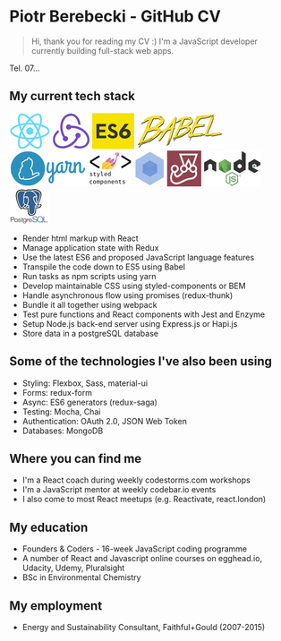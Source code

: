 # Piotr Berebecki - GitHub CV

> Hi, thank you for reading my CV :) 
> I'm a JavaScript developer currently building full-stack web apps.

Tel. 07...

## My current tech stack

![react](https://github.com/PiotrBerebecki/PiotrBerebecki/blob/master/assets/logo/react-logo-64.jpg)
![react](https://github.com/PiotrBerebecki/PiotrBerebecki/blob/master/assets/logo/redux-logo-64.jpg)
![react](https://github.com/PiotrBerebecki/PiotrBerebecki/blob/master/assets/logo/es6-logo-64.jpg)
![react](https://github.com/PiotrBerebecki/PiotrBerebecki/blob/master/assets/logo/babel-logo-64.jpg)
![react](https://github.com/PiotrBerebecki/PiotrBerebecki/blob/master/assets/logo/yarn-logo-64.jpg)
![react](https://github.com/PiotrBerebecki/PiotrBerebecki/blob/master/assets/logo/styled-components-logo-64.jpg)
![react](https://github.com/PiotrBerebecki/PiotrBerebecki/blob/master/assets/logo/webpack-logo-64.jpg)
![react](https://github.com/PiotrBerebecki/PiotrBerebecki/blob/master/assets/logo/jest-logo-64.jpg)
![react](https://github.com/PiotrBerebecki/PiotrBerebecki/blob/master/assets/logo/node-logo-64.jpg)
![react](https://github.com/PiotrBerebecki/PiotrBerebecki/blob/master/assets/logo/postgresql-logo-64.jpg)


- Render html markup with React
- Manage application state with Redux
- Use the latest ES6 and proposed JavaScript language features
- Transpile the code down to ES5 using Babel
- Run tasks as npm scripts using yarn
- Develop maintainable CSS using styled-components or BEM
- Handle asynchronous flow using promises (redux-thunk)
- Bundle it all together using webpack
- Test pure functions and React components with Jest and Enzyme
- Setup Node.js back-end server using Express.js or Hapi.js
- Store data in a postgreSQL database

## Some of the technologies I've also been using
- Styling: Flexbox, Sass, material-ui
- Forms: redux-form
- Async: ES6 generators (redux-saga)
- Testing: Mocha, Chai
- Authentication: OAuth 2.0, JSON Web Token
- Databases: MongoDB

## Where you can find me
- I'm a React coach during weekly codestorms.com workshops
- I'm a JavaScript mentor at weekly codebar.io events
- I also come to most React meetups (e.g. Reactivate, react.london)

## My education
- Founders & Coders - 16-week JavaScript coding programme
- A number of React and Javascript online courses on egghead.io, Udacity, Udemy, Pluralsight
- BSc in Environmental Chemistry

## My employment
- Energy and Sustainability Consultant, Faithful+Gould (2007-2015)

